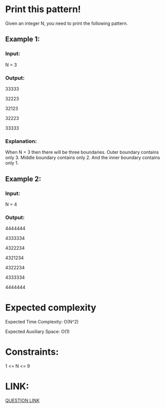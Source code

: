 # Print this pattern!

Given an integer N, you need to print the following pattern.

## Example 1:

### Input:
N = 3
### Output:
33333

32223

32123

32223

33333

### Explanation:
When N = 3 then there will be three boundaries.
Outer boundary contains only 3.
Middle boundary contains only 2.
And the inner boundary contains only 1.
## Example 2:

### Input:
N = 4
### Output:
4444444

4333334

4322234

4321234

4322234

4333334

4444444

# Expected complexity
Expected Time Complexity: O(N^2)

Expected Auxiliary Space: O(1)

# Constraints:
1 <= N <= 9

# LINK:
[QUESTION LINK](https://www.geeksforgeeks.org/problems/print-this-pattern0709/1?itm_source=geeksforgeeks&itm_medium=article&itm_campaign=practice_card)
